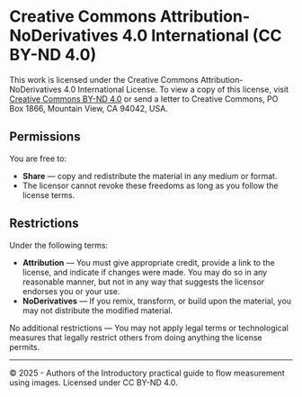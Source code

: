 # Creative Commons Attribution-NoDerivatives 4.0 International (CC BY-ND 4.0)

This work is licensed under the Creative Commons Attribution-NoDerivatives 4.0 International License.
To view a copy of this license, visit [Creative Commons BY-ND 4.0](https://creativecommons.org/licenses/by-nd/4.0/) 
or send a letter to Creative Commons, PO Box 1866, Mountain View, CA 94042, USA.

## Permissions

You are free to:
- **Share** — copy and redistribute the material in any medium or format.
- The licensor cannot revoke these freedoms as long as you follow the license terms.

## Restrictions

Under the following terms:
- **Attribution** — You must give appropriate credit, provide a link to the license, and indicate if changes were made. 
  You may do so in any reasonable manner, but not in any way that suggests the licensor endorses you or your use.
- **NoDerivatives** — If you remix, transform, or build upon the material, you may not distribute the modified material.

No additional restrictions — You may not apply legal terms or technological measures that legally restrict others 
from doing anything the license permits.

---

© 2025 - Authors of the Introductory practical guide to flow measurement using images. Licensed under CC BY-ND 4.0.
